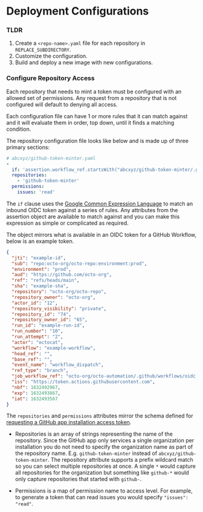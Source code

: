 # Deployment Configurations

### TLDR
1. Create a `<repo-name>.yaml` file for each repository in `REPLACE_SUBDIRECTORY`.
1. Customize the configuration.
1. Build and deploy a new image with new configurations.

### Configure Repository Access

Each repository that needs to mint a token must be configured with an allowed set of permissions. Any request from a repository that is not configured will default to denying all access.

Each configuration file can have 1 or more rules that it can match against and it will evaluate them in order, top down, until it finds a matching condition.

The repository configuration file looks like below and is made up of three primary sections:

```yaml
# abcxyz/github-token-minter.yaml
-
  if: 'assertion.workflow_ref.startsWith("abcxyz/github-token-minter/.github/workflows/ci.yml")'
  repositories:
    - 'github-token-minter'
  permissions:
    issues: 'read'
```

The `if` clause uses the [Google Common Expression Language](https://github.com/google/cel-spec) to match an inbound OIDC token against a series of rules. Any attributes from the assertion object are available to match against and you can make this expression as simple or complicated as required.

The object mirrors what is available in an OIDC token for a GitHub Workflow, below is an example token.

```json
{
  "jti": "example-id",
  "sub": "repo:octo-org/octo-repo:environment:prod",
  "environment": "prod",
  "aud": "https://github.com/octo-org",
  "ref": "refs/heads/main",
  "sha": "example-sha",
  "repository": "octo-org/octo-repo",
  "repository_owner": "octo-org",
  "actor_id": "12",
  "repository_visibility": "private",
  "repository_id": "74",
  "repository_owner_id": "65",
  "run_id": "example-run-id",
  "run_number": "10",
  "run_attempt": "2",
  "actor": "octocat",
  "workflow": "example-workflow",
  "head_ref": "",
  "base_ref": "",
  "event_name": "workflow_dispatch",
  "ref_type": "branch",
  "job_workflow_ref": "octo-org/octo-automation/.github/workflows/oidc.yml@refs/heads/main",
  "iss": "https://token.actions.githubusercontent.com",
  "nbf": 1632492967,
  "exp": 1632493867,
  "iat": 1632493567
}
```

The `repositories` and `permissions` attributes mirror the schema defined for [requesting a GitHub app installation access token](https://docs.github.com/en/rest/apps/apps?apiVersion=2022-11-28#create-an-installation-access-token-for-an-app).

* Repositories is an array of strings representing the name of the repository. Since the GitHub app only services a single organization per installation you do not need to specify the organization name as part of the repository name. E.g. `github-token-minter` instead of `abcxyz/github-token-minter`. The repository attribute supports a prefix wildcard match so you can select multiple repositories at once. A single `*` would capture all repositories for the organization but something like `github-*` would only capture repositories that started with `github-`.

* Permissions is a map of permission name to access level. For example, to generate a token that can read issues you would specify `"issues": "read"`.
